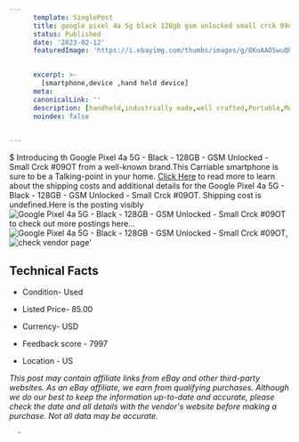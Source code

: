 ```yaml
---
      template: SinglePost
      title: google pixel 4a 5g black 128gb gsm unlocked small crck 09ot
      status: Published
      date: '2023-02-12'
      featuredImage: 'https://i.ebayimg.com/thumbs/images/g/8KoAAOSwuQhjQGUD/s-l225.jpg'
       

      excerpt: >-
        [smartphone,device ,hand held device]
      meta:
      canonicalLink: ''
      description: [handheld,industrially made,well crafted,Portable,Mobile,Compact,Convenient,Lightweight,Maneuverable,Man-portable,Miniature,Carriable,Hand-held,Light,Holdable,Transportable,Mobile device,Pocket-sized,On-the-go,Wireless,Cordless,Compact size,Convenient size, smartphone,device ,hand held device]
      noindex: false
      

---
```

$
      Introducing th Google Pixel 4a 5G - Black - 128GB - GSM Unlocked - Small Crck  #09OT from a well-known brand.This Carriable smartphone is sure to be a Talking-point in your home. [Click Here](https://www.ebay.com/itm/255943156451?hash=item3b9766a2e3%3Ag%3A8KoAAOSwuQhjQGUD&mkevt=1&mkcid=1&mkrid=711-53200-19255-0&campid=%253CePNCampaignId%253E&customid=%253CreferenceId%253E&toolid=10049) to read more to learn about the shipping costs and additional details for the Google Pixel 4a 5G - Black - 128GB - GSM Unlocked - Small Crck  #09OT. Shipping cost is undefined.Here is the posting visibly ![Google Pixel 4a 5G - Black - 128GB - GSM Unlocked - Small Crck  #09OT](https://i.ebayimg.com/thumbs/images/g/8KoAAOSwuQhjQGUD/s-l225.jpg) to check out more postings here... ![Google Pixel 4a 5G - Black - 128GB - GSM Unlocked - Small Crck  #09OT](https://i.ebayimg.com/images/g/8KoAAOSwuQhjQGUD/s-l1600.jpg), ![check vendor page](https://origin-galleryplus.ebayimg.com/ws/web/255943156451_2_0_1/225x225.jpg,https://origin-galleryplus.ebayimg.com/ws/web/255943156451_3_0_1/225x225.jpg,https://origin-galleryplus.ebayimg.com/ws/web/255943156451_4_0_1/225x225.jpg)'

      

 ## Technical Facts 



     
      

 - Condition- Used 


      

 - Listed Price- 85.00 


      

 - Currency- USD 


      

 - Feedback score - 7997 


      

 - Location - US 


      
      

 *_This post may contain affiliate links from eBay and other third-party websites. As an eBay affiliate, we earn from qualifying purchases. Although we do our best to keep the information up-to-date and accurate, please check the date and all details with the vendor's website before making a purchase. Not all data may be accurate._*




      -
